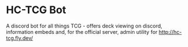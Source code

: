 # HC-TCG Bot
 A discord bot for all things TCG - offers deck viewing on discord, information embeds and, for the official server, admin utility for http://hc-tcg.fly.dev/
